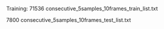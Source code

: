 Training:
71536 consecutive_5samples_10frames_train_list.txt

7800 consecutive_5samples_10frames_test_list.txt
